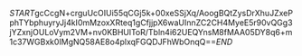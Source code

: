 $START$gcCcgN+crguUcOIUi55qCGj5k+00xeSSjXq/AoogBQtZysDrXhuJZxePphTYbphuyryJj4kI0mMzoxXRteq1gCfjjpX6waUInnZC2CH4MyeE5r90vQGg3jYZxnjOULoVym2VM+nv0KBHUlToR/Tbln4i62UEQYnsM8fMAA05DY8q6+m1c37WGBxk0IMgNQ58AE8o4plxqFGQDJFhWbOnqQ==$END$